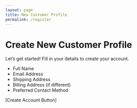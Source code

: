 ```yaml
---
layout: page
title: New Customer Profile
permalink: /register
---
```


# Create New Customer Profile

Let’s get started! Fill in your details to create your account.

- Full Name  
- Email Address  
- Shipping Address  
- Billing Address (if different)  
- Preferred Contact Method

[Create Account Button]
